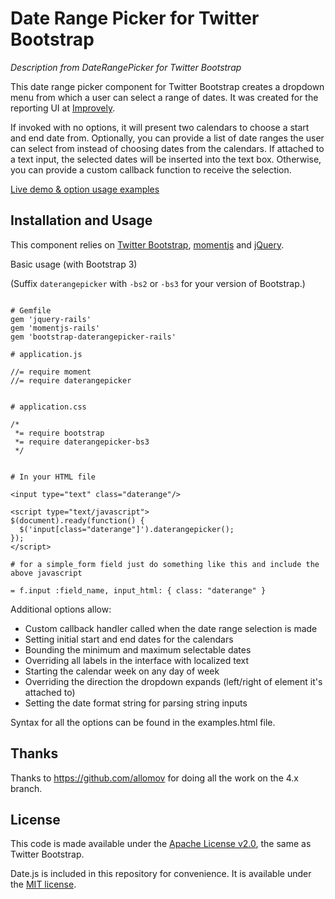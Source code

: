 # Date Range Picker for Twitter Bootstrap

_Description from DateRangePicker for Twitter Bootstrap_

This date range picker component for Twitter Bootstrap creates a dropdown menu from which a user can
select a range of dates. It was created for the reporting UI at [Improvely](http://www.improvely.com).

If invoked with no options, it will present two calendars to choose a start
and end date from. Optionally, you can provide a list of date ranges the user can select from instead
of choosing dates from the calendars. If attached to a text input, the selected dates will be inserted
into the text box. Otherwise, you can provide a custom callback function to receive the selection.

[Live demo &amp; option usage examples](http://www.dangrossman.info/2012/08/20/a-date-range-picker-for-twitter-bootstrap/)

## Installation and Usage

This component relies on [Twitter Bootstrap](http://twitter.github.com/bootstrap/),
[momentjs](http://www.momentjs.com/) and [jQuery](http://jquery.com/).

Basic usage (with Bootstrap 3)

(Suffix `daterangepicker` with `-bs2` or `-bs3` for your version of Bootstrap.)

```

# Gemfile
gem 'jquery-rails'
gem 'momentjs-rails'
gem 'bootstrap-daterangepicker-rails'

# application.js

//= require moment
//= require daterangepicker


# application.css

/*
 *= require bootstrap
 *= require daterangepicker-bs3
 */


# In your HTML file

<input type="text" class="daterange"/>

<script type="text/javascript">
$(document).ready(function() {
  $('input[class="daterange"]').daterangepicker();
});
</script>

# for a simple_form field just do something like this and include the above javascript

= f.input :field_name, input_html: { class: "daterange" }

```

Additional options allow:
* Custom callback handler called when the date range selection is made
* Setting initial start and end dates for the calendars
* Bounding the minimum and maximum selectable dates
* Overriding all labels in the interface with localized text
* Starting the calendar week on any day of week
* Overriding the direction the dropdown expands (left/right of element it's attached to)
* Setting the date format string for parsing string inputs

Syntax for all the options can be found in the examples.html file.


## Thanks

Thanks to https://github.com/allomov for doing all the work on the 4.x branch.

## License

This code is made available under the [Apache License v2.0](http://www.apache.org/licenses/LICENSE-2.0),
the same as Twitter Bootstrap.

Date.js is included in this repository for convenience. It is available under the
[MIT license](http://www.opensource.org/licenses/mit-license.php).
